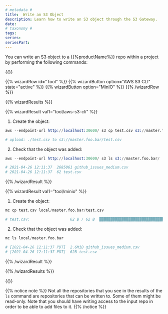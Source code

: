 ```yaml
---
# metadata # 
title:  Write an S3 Object
description: Learn how to write an S3 object through the S3 Gateway.
date: 
# taxonomy #
tags: 
series:
seriesPart:
--- 
```


You can write an S3 object to a {{%productName%}} repo within a project by performing the following commands: 

{{<stack type="wizard" >}}

{{% wizardRow id="Tool" %}}
{{% wizardButton option="AWS S3 CLI" state="active" %}}
{{% wizardButton option="MinIO" %}}
{{% /wizardRow %}}

{{% wizardResults %}}

{{% wizardResult val1="tool/aws-s3-cli" %}}


1. Create the object: 
```s
aws --endpoint-url http://localhost:30600/ s3 cp test.csv s3://master.foo.bar

# upload: ./test.csv to s3://master.foo.bar/test.csv
```
2. Check that the object was added:
```s
aws --endpoint-url http://localhost:30600/ s3 ls s3://master.foo.bar/

# 2021-04-26 12:11:37  2685061 github_issues_medium.csv
# 2021-04-26 12:11:37  62 test.csv
```

{{% /wizardResult %}}

{{% wizardResult val1="tool/minio" %}}

1. Create the object: 
```s
mc cp test.csv local/master.foo.bar/test.csv

# test.csv:                  62 B / 62 B  ▓▓▓▓▓▓▓▓▓▓▓▓▓▓▓▓▓▓▓▓▓▓▓▓▓▓▓▓▓▓▓▓▓▓▓▓▓  100.00% 206 B/s 0s

```
2. Check that the object was added:
   
```s
mc ls local/master.foo.bar

# [2021-04-26 12:11:37 PDT]  2.6MiB github_issues_medium.csv
# [2021-04-26 12:11:37 PDT]  62B test.csv
```

{{% /wizardResult %}}

{{% /wizardResults %}}

{{</stack>}}

 
{{% notice note %}}
Not all the repositories that you see in the results of the `ls` command are repositories that can be written to.  Some of them might be read-only.  Note that you should have writing access to the input repo in order to be able to add files to it.
{{% /notice %}}

